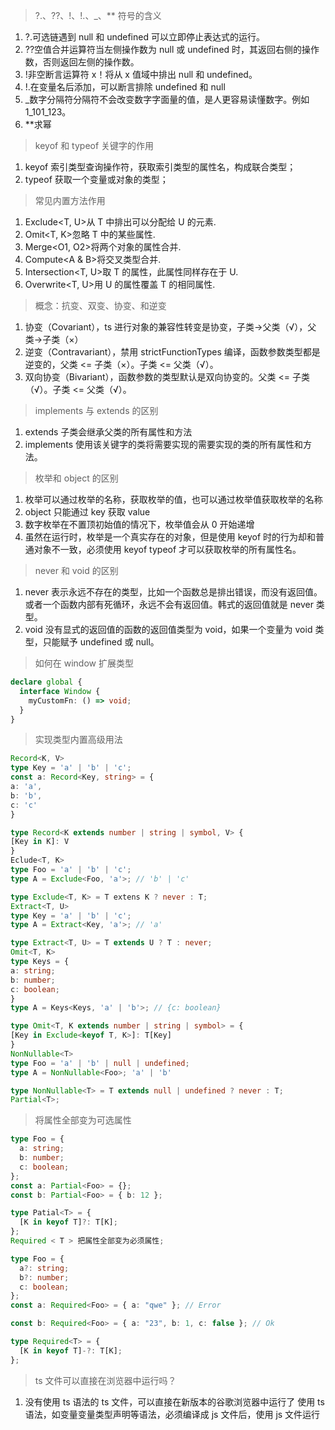 > ?.、??、!、!.、\_、\*\* 符号的含义

1. ?.可选链遇到 null 和 undefined 可以立即停止表达式的运行。
2. ??空值合并运算符当左侧操作数为 null 或 undefined 时，其返回右侧的操作数，否则返回左侧的操作数。
3. !非空断言运算符 x！将从 x 值域中排出 null 和 undefined。
4. !.在变量名后添加，可以断言排除 undefined 和 null
5. \_数字分隔符分隔符不会改变数字字面量的值，是人更容易读懂数字。例如 1_101_123。
6. \*\*求幂

> keyof 和 typeof 关键字的作用

1. keyof 索引类型查询操作符，获取索引类型的属性名，构成联合类型；
2. typeof 获取一个变量或对象的类型；

> 常见内置方法作用

1. Exclude<T, U>从 T 中排出可以分配给 U 的元素.
2. Omit<T, K>忽略 T 中的某些属性.
3. Merge<O1, O2>将两个对象的属性合并.
4. Compute<A & B>将交叉类型合并.
5. Intersection<T, U>取 T 的属性，此属性同样存在于 U.
6. Overwrite<T, U>用 U 的属性覆盖 T 的相同属性.

> 概念：抗变、双变、协变、和逆变

1. 协变（Covariant），ts 进行对象的兼容性转变是协变，子类->父类（√），父类->子类（×）
2. 逆变（Contravariant），禁用 strictFunctionTypes 编译，函数参数类型都是逆变的，父类 <= 子类（×）。子类 <= 父类（√）。
3. 双向协变（Bivariant），函数参数的类型默认是双向协变的。父类 <= 子类（√）。子类 <= 父类（√）。

> implements 与 extends 的区别

1. extends 子类会继承父类的所有属性和方法
2. implements 使用该关键字的类将需要实现的需要实现的类的所有属性和方法。

> 枚举和 object 的区别

1.  枚举可以通过枚举的名称，获取枚举的值，也可以通过枚举值获取枚举的名称
2.  object 只能通过 key 获取 value
3.  数字枚举在不置顶初始值的情况下，枚举值会从 0 开始递增
4.  虽然在运行时，枚举是一个真实存在的对象，但是使用 keyof 时的行为却和普通对象不一致，必须使用 keyof typeof 才可以获取枚举的所有属性名。

> never 和 void 的区别

1. never 表示永远不存在的类型，比如一个函数总是排出错误，而没有返回值。或者一个函数内部有死循环，永远不会有返回值。韩式的返回值就是 never 类型。
2. void 没有显式的返回值的函数的返回值类型为 void，如果一个变量为 void 类型，只能赋予 undefined 或 null。

> 如何在 window 扩展类型

```ts
declare global {
  interface Window {
    myCustomFn: () => void;
  }
}
```

> 实现类型内置高级用法

```ts
Record<K, V>
type Key = 'a' | 'b' | 'c';
const a: Record<Key, string> = {
a: 'a',
b: 'b',
c: 'c'
}

type Record<K extends number | string | symbol, V> {
[Key in K]: V
}
Eclude<T, K>
type Foo = 'a' | 'b' | 'c';
type A = Exclude<Foo, 'a'>; // 'b' | 'c'

type Exclude<T, K> = T extens K ? never : T;
Extract<T, U>
type Key = 'a' | 'b' | 'c';
type A = Extract<Key, 'a'>; // 'a'

type Extract<T, U> = T extends U ? T : never;
Omit<T, K>
type Keys = {
a: string;
b: number;
c: boolean;
}
type A = Keys<Keys, 'a' | 'b'>; // {c: boolean}

type Omit<T, K extends number | string | symbol> = {
[Key in Exclude<keyof T, K>]: T[Key]
}
NonNullable<T>
type Foo = 'a' | 'b' | null | undefined;
type A = NonNullable<Foo>; 'a' | 'b'

type NonNullable<T> = T extends null | undefined ? never : T;
Partial<T>;
```

> 将属性全部变为可选属性

```ts
type Foo = {
  a: string;
  b: number;
  c: boolean;
};
const a: Partial<Foo> = {};
const b: Partial<Foo> = { b: 12 };

type Patial<T> = {
  [K in keyof T]?: T[K];
};
Required < T > 把属性全部变为必须属性;

type Foo = {
  a?: string;
  b?: number;
  c: boolean;
};
const a: Required<Foo> = { a: "qwe" }; // Error

const b: Required<Foo> = { a: "23", b: 1, c: false }; // Ok

type Required<T> = {
  [K in keyof T]-?: T[K];
};
```

> ts 文件可以直接在浏览器中运行吗？

1. 没有使用 ts 语法的 ts 文件，可以直接在新版本的谷歌浏览器中运行了 使用 ts 语法，如变量变量类型声明等语法，必须编译成 js 文件后，使用 js 文件运行
